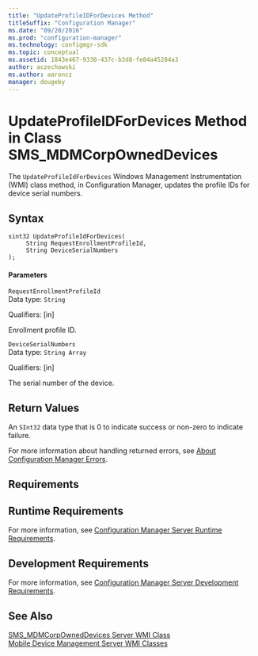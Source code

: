 ```yaml
---
title: "UpdateProfileIDForDevices Method"
titleSuffix: "Configuration Manager"
ms.date: "09/20/2016"
ms.prod: "configuration-manager"
ms.technology: configmgr-sdk
ms.topic: conceptual
ms.assetid: 1843e467-9330-437c-b3d8-fe84a45284a3
author: aczechowski
ms.author: aaroncz
manager: dougeby
---
```

# UpdateProfileIDForDevices Method in Class SMS_MDMCorpOwnedDevices
The `UpdateProfileIdForDevices` Windows Management Instrumentation (WMI) class method, in Configuration Manager, updates the  profile IDs for device serial numbers.  

## Syntax  

```  
sint32 UpdateProfileIdForDevices(  
     String RequestEnrollmentProfileId,  
     String DeviceSerialNumbers  
);  

```  

#### Parameters  
 `RequestEnrollmentProfileId`  
 Data type: `String`  

 Qualifiers: [in]  

 Enrollment profile ID.  

 `DeviceSerialNumbers`  
 Data type: `String Array`  

 Qualifiers: [in]  

 The serial number of the device.  

## Return Values  
 An `SInt32` data type that is 0 to indicate success or non-zero to indicate failure.  

 For more information about handling returned errors, see [About Configuration Manager Errors](../../../develop/core/understand/about-configuration-manager-errors.md).  

## Requirements  

## Runtime Requirements  
 For more information, see [Configuration Manager Server Runtime Requirements](../../../develop/core/reqs/server-runtime-requirements.md).  

## Development Requirements  
 For more information, see [Configuration Manager Server Development Requirements](../../../develop/core/reqs/server-development-requirements.md).  

## See Also  
 [SMS_MDMCorpOwnedDevices Server WMI Class](../../../develop/reference/mdm/sms_mdmcorpowneddevices-server-wmi-class.md)   
 [Mobile Device Management Server WMI Classes](../../../develop/reference/mdm/mobile-device-management-server-wmi-classes.md)
